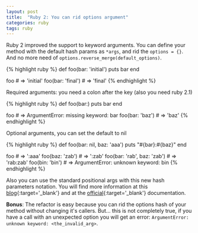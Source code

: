 ```yaml
---
layout: post
title:  "Ruby 2: You can rid options argument"
categories: ruby
tags: ruby
---
```


Ruby 2 improved the support to keyword arguments. You can define your method with the default hash params as `*args`, and rid the `options = {}`. And no more need of `options.reverse_merge(default_options)`.

{% highlight ruby %}
def foo(bar: 'initial')
  puts bar
end

foo # => 'initial'
foo(bar: 'final') # => 'final'
{% endhighlight %}

Required arguments: you need a colon after the key (also you need ruby 2.1)
<!--more-->

{% highlight ruby %}
def foo(bar:)
  puts bar
end

foo # => ArgumentError: missing keyword: bar
foo(bar: 'baz') # => 'baz'
{% endhighlight %}

Optional arguments, you can set the default to nil

{% highlight ruby %}
def foo(bar: nil, baz: 'aaa')
  puts "#{bar}:#{baz}"
end

foo # => ':aaa'
foo(baz: 'zab') # => ':zab'
foo(bar: 'rab', baz: 'zab') # => 'rab:zab'
foo(bin: 'bin') # => ArgumentError: unknown keyword: bin
{% endhighlight %}

Also you can use the standard positional args with this new hash parameters notation. You will find more information at this [blog][blog]{:target='_blank'} and at the [official][ruby_oficial]{:target='_blank'} documentation.

**Bonus**: The refactor is easy because you can rid the options hash of your method without changing it's callers. But... this is not completely true, if you have a call with an unexpected option you will get an error: `ArgumentError: unknown keyword: <the_invalid_arg>`.

[blog]: https://robots.thoughtbot.com/ruby-2-keyword-arguments
[ruby_oficial]: http://ruby-doc.org/core-2.2.2/doc/syntax/calling_methods_rdoc.html#label-Keyword+Arguments
